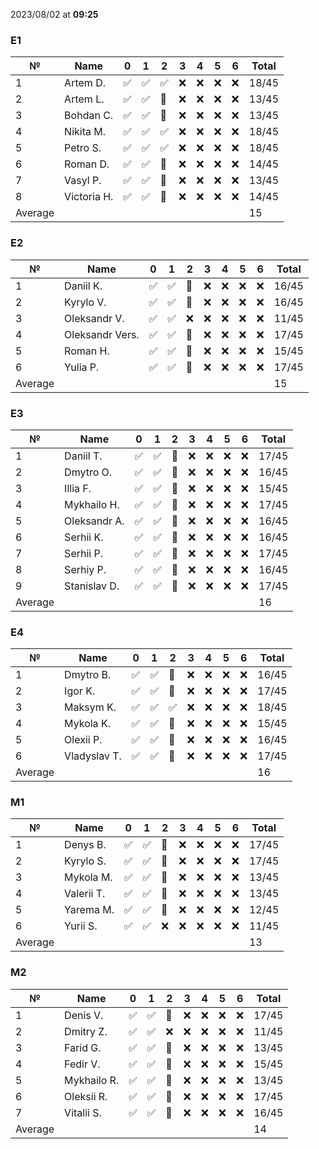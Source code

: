 2023/08/02 at **09:25**
### E1
|№|Name|0|1|2|3|4|5|6|Total|
|-----|-----|-----|-----|-----|-----|-----|-----|-----|-----|
|1|Artem D.|✅|✅|✅|❌|❌|❌|❌|18/45|
|2|Artem L.|✅|✅|🔄|❌|❌|❌|❌|13/45|
|3|Bohdan C.|✅|✅|🔄|❌|❌|❌|❌|13/45|
|4|Nikita M.|✅|✅|✅|❌|❌|❌|❌|18/45|
|5|Petro S.|✅|✅|✅|❌|❌|❌|❌|18/45|
|6|Roman D.|✅|✅|🔄|❌|❌|❌|❌|14/45|
|7|Vasyl P.|✅|✅|🔄|❌|❌|❌|❌|13/45|
|8|Victoria H.|✅|✅|🔄|❌|❌|❌|❌|14/45|
|Average|||||||||15||
### E2
|№|Name|0|1|2|3|4|5|6|Total|
|-----|-----|-----|-----|-----|-----|-----|-----|-----|-----|
|1|Daniil K.|✅|✅|🔄|❌|❌|❌|❌|16/45|
|2|Kyrylo V.|✅|✅|🔄|❌|❌|❌|❌|16/45|
|3|Oleksandr V.|✅|✅|❌|❌|❌|❌|❌|11/45|
|4|Oleksandr Vers.|✅|✅|🔄|❌|❌|❌|❌|17/45|
|5|Roman H.|✅|✅|🔄|❌|❌|❌|❌|15/45|
|6|Yulia P.|✅|✅|🔄|❌|❌|❌|❌|17/45|
|Average|||||||||15||
### E3
|№|Name|0|1|2|3|4|5|6|Total|
|-----|-----|-----|-----|-----|-----|-----|-----|-----|-----|
|1|Daniil T.|✅|✅|🔄|❌|❌|❌|❌|17/45|
|2|Dmytro O.|✅|✅|🔄|❌|❌|❌|❌|16/45|
|3|Illia F.|✅|✅|🔄|❌|❌|❌|❌|15/45|
|4|Mykhailo H.|✅|✅|🔄|❌|❌|❌|❌|17/45|
|5|Oleksandr A.|✅|✅|🔄|❌|❌|❌|❌|16/45|
|6|Serhii K.|✅|✅|🔄|❌|❌|❌|❌|16/45|
|7|Serhii P.|✅|✅|🔄|❌|❌|❌|❌|17/45|
|8|Serhiy P.|✅|✅|🔄|❌|❌|❌|❌|16/45|
|9|Stanislav D.|✅|✅|🔄|❌|❌|❌|❌|17/45|
|Average|||||||||16||
### E4
|№|Name|0|1|2|3|4|5|6|Total|
|-----|-----|-----|-----|-----|-----|-----|-----|-----|-----|
|1|Dmytro B.|✅|✅|🔄|❌|❌|❌|❌|16/45|
|2|Igor K.|✅|✅|🔄|❌|❌|❌|❌|17/45|
|3|Maksym K.|✅|✅|✅|❌|❌|❌|❌|18/45|
|4|Mykola K.|✅|✅|🔄|❌|❌|❌|❌|15/45|
|5|Olexii P.|✅|✅|🔄|❌|❌|❌|❌|16/45|
|6|Vladyslav T.|✅|✅|🔄|❌|❌|❌|❌|17/45|
|Average|||||||||16||
### M1
|№|Name|0|1|2|3|4|5|6|Total|
|-----|-----|-----|-----|-----|-----|-----|-----|-----|-----|
|1|Denys B.|✅|✅|🔄|❌|❌|❌|❌|17/45|
|2|Kyrylo S.|✅|✅|🔄|❌|❌|❌|❌|17/45|
|3|Mykola M.|✅|✅|🔄|❌|❌|❌|❌|13/45|
|4|Valerii T.|✅|✅|🔄|❌|❌|❌|❌|13/45|
|5|Yarema M.|✅|✅|🔄|❌|❌|❌|❌|12/45|
|6|Yurii S.|✅|✅|❌|❌|❌|❌|❌|11/45|
|Average|||||||||13||
### M2
|№|Name|0|1|2|3|4|5|6|Total|
|-----|-----|-----|-----|-----|-----|-----|-----|-----|-----|
|1|Denis V.|✅|✅|🔄|❌|❌|❌|❌|17/45|
|2|Dmitry Z.|✅|✅|❌|❌|❌|❌|❌|11/45|
|3|Farid G.|✅|✅|🔄|❌|❌|❌|❌|13/45|
|4|Fedir V.|✅|✅|🔄|❌|❌|❌|❌|15/45|
|5|Mykhailo R.|✅|✅|🔄|❌|❌|❌|❌|13/45|
|6|Oleksii R.|✅|✅|🔄|❌|❌|❌|❌|17/45|
|7|Vitalii S.|✅|✅|🔄|❌|❌|❌|❌|16/45|
|Average|||||||||14||
